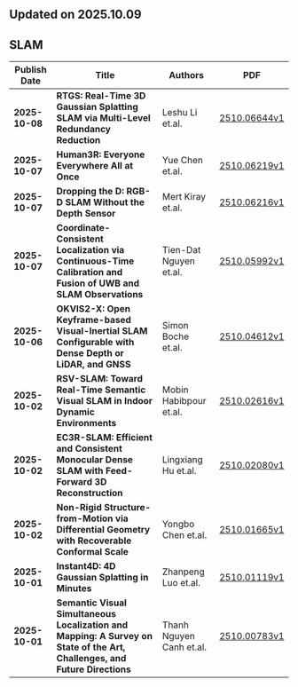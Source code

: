 ## Updated on 2025.10.09

## SLAM

|Publish Date|Title|Authors|PDF|
|---|---|---|---|
|**2025-10-08**|**RTGS: Real-Time 3D Gaussian Splatting SLAM via Multi-Level Redundancy Reduction**|Leshu Li et.al.|[2510.06644v1](http://arxiv.org/abs/2510.06644v1)|
|**2025-10-07**|**Human3R: Everyone Everywhere All at Once**|Yue Chen et.al.|[2510.06219v1](http://arxiv.org/abs/2510.06219v1)|
|**2025-10-07**|**Dropping the D: RGB-D SLAM Without the Depth Sensor**|Mert Kiray et.al.|[2510.06216v1](http://arxiv.org/abs/2510.06216v1)|
|**2025-10-07**|**Coordinate-Consistent Localization via Continuous-Time Calibration and Fusion of UWB and SLAM Observations**|Tien-Dat Nguyen et.al.|[2510.05992v1](http://arxiv.org/abs/2510.05992v1)|
|**2025-10-06**|**OKVIS2-X: Open Keyframe-based Visual-Inertial SLAM Configurable with Dense Depth or LiDAR, and GNSS**|Simon Boche et.al.|[2510.04612v1](http://arxiv.org/abs/2510.04612v1)|
|**2025-10-02**|**RSV-SLAM: Toward Real-Time Semantic Visual SLAM in Indoor Dynamic Environments**|Mobin Habibpour et.al.|[2510.02616v1](http://arxiv.org/abs/2510.02616v1)|
|**2025-10-02**|**EC3R-SLAM: Efficient and Consistent Monocular Dense SLAM with Feed-Forward 3D Reconstruction**|Lingxiang Hu et.al.|[2510.02080v1](http://arxiv.org/abs/2510.02080v1)|
|**2025-10-02**|**Non-Rigid Structure-from-Motion via Differential Geometry with Recoverable Conformal Scale**|Yongbo Chen et.al.|[2510.01665v1](http://arxiv.org/abs/2510.01665v1)|
|**2025-10-01**|**Instant4D: 4D Gaussian Splatting in Minutes**|Zhanpeng Luo et.al.|[2510.01119v1](http://arxiv.org/abs/2510.01119v1)|
|**2025-10-01**|**Semantic Visual Simultaneous Localization and Mapping: A Survey on State of the Art, Challenges, and Future Directions**|Thanh Nguyen Canh et.al.|[2510.00783v1](http://arxiv.org/abs/2510.00783v1)|

